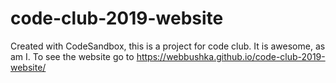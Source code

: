 # code-club-2019-website
Created with CodeSandbox, this is a project for code club. It is awesome, as am I.
To see the website go to https://webbushka.github.io/code-club-2019-website/
